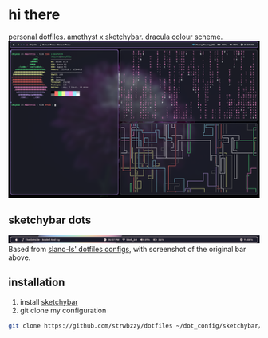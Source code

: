 # hi there
personal dotfiles. amethyst x sketchybar. dracula colour scheme.
![preview](https://github.com/strwbzzy/dotfiles/blob/main/.config/sketchybar/image_scr.png)
## sketchybar dots
![screenshot of bar](.config/sketchybar/screenshot.png)
Based from [slano-ls' dotfiles configs](https://github.com/slano-ls/SketchyBar), with screenshot of the original bar above.
## installation
1. install [sketchybar](https://github.com/FelixKratz/SketchyBar)
2. git clone my configuration
```bash
git clone https://github.com/strwbzzy/dotfiles ~/dot_config/sketchybar/
```
